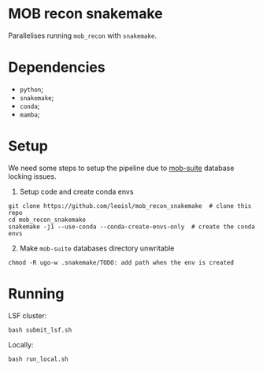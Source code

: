 # MOB recon snakemake

Parallelises running `mob_recon` with `snakemake`.

# Dependencies

* `python`;
* `snakemake`;
* `conda`;
* `mamba`;


# Setup

We need some steps to setup the pipeline due to [mob-suite](https://github.com/phac-nml/mob-suite) database locking issues.

1. Setup code and create conda envs
```
git clone https://github.com/leoisl/mob_recon_snakemake  # clone this repo
cd mob_recon_snakemake
snakemake -j1 --use-conda --conda-create-envs-only  # create the conda envs
```

2. Make `mob-suite` databases directory unwritable
```
chmod -R ugo-w .snakemake/TODO: add path when the env is created
```

# Running

LSF cluster:

```
bash submit_lsf.sh
```

Locally:
```
bash run_local.sh
```
